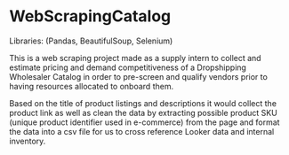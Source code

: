 # WebScrapingCatalog
Libraries: (Pandas, BeautifulSoup, Selenium)

This is a web scraping project made as a supply intern to collect and estimate pricing and demand competitiveness of a Dropshipping Wholesaler Catalog in order to pre-screen and qualify vendors prior to having resources allocated to onboard them.

Based on the title of product listings and descriptions it would collect the product link as well as clean the data by extracting possible product SKU (unique product identifier used in e-commerce) from the page and format the data into a csv file for us to cross reference Looker data and internal inventory.
